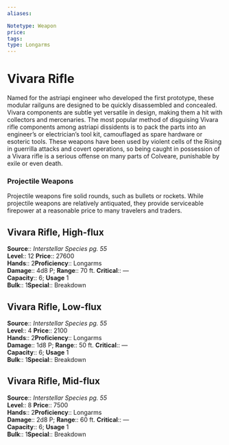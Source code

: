 ```yaml
---
aliases: 

Notetype: Weapon
price: 
tags: 
type: Longarms
---
```


# Vivara Rifle

Named for the astriapi engineer who developed the first prototype, these modular railguns are designed to be quickly disassembled and concealed. Vivara components are subtle yet versatile in design, making them a hit with collectors and mercenaries. The most popular method of disguising Vivara rifle components among astriapi dissidents is to pack the parts into an engineer’s or electrician’s tool kit, camouflaged as spare hardware or esoteric tools. These weapons have been used by violent cells of the Rising in guerrilla attacks and covert operations, so being caught in possession of a Vivara rifle is a serious offense on many parts of Colveare, punishable by exile or even death.

### Projectile Weapons

Projectile weapons fire solid rounds, such as bullets or rockets. While projectile weapons are relatively antiquated, they provide serviceable firepower at a reasonable price to many travelers and traders.  

## Vivara Rifle, High-flux

**Source**:: _Interstellar Species pg. 55_  
**Level**:: 12
**Price**:: 27600  
**Hands**:: 2**Proficiency**:: Longarms  
**Damage**:: 4d8 P; 
**Range**:: 70 ft.
**Critical**:: —  
**Capacity**:: 6; **Usage** 1  
**Bulk**:: 1**Special**:: Breakdown

## Vivara Rifle, Low-flux

**Source**:: _Interstellar Species pg. 55_  
**Level**:: 4
**Price**:: 2100  
**Hands**:: 2**Proficiency**:: Longarms  
**Damage**:: 1d8 P; 
**Range**:: 50 ft.
**Critical**:: —  
**Capacity**:: 6; **Usage** 1  
**Bulk**:: 1**Special**:: Breakdown

## Vivara Rifle, Mid-flux

**Source**:: _Interstellar Species pg. 55_  
**Level**:: 8
**Price**:: 7500  
**Hands**:: 2**Proficiency**:: Longarms  
**Damage**:: 2d8 P; 
**Range**:: 60 ft.
**Critical**:: —  
**Capacity**:: 6; **Usage** 1  
**Bulk**:: 1**Special**:: Breakdown
